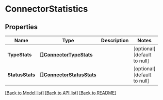 # ConnectorStatistics

## Properties
Name | Type | Description | Notes
------------ | ------------- | ------------- | -------------
**TypeStats** | [**[]ConnectorTypeStats**](ConnectorTypeStats.md) |  | [optional] [default to null]
**StatusStats** | [**[]ConnectorStatusStats**](ConnectorStatusStats.md) |  | [optional] [default to null]

[[Back to Model list]](../README.md#documentation-for-models) [[Back to API list]](../README.md#documentation-for-api-endpoints) [[Back to README]](../README.md)

